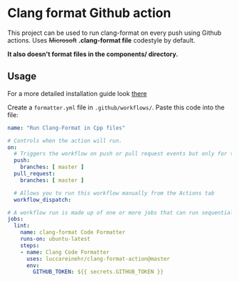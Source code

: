 # Clang format Github action

This project can be used to run clang-format on every push using Github actions. Uses ~~Microsoft~~ **.clang-format file** codestyle by default.

**It also doesn't format files in the components/ directory.**

## Usage

For a more detailed installation guide look [there](https://github.com/MarvinJWendt/run-node-formatter/wiki)

Create a `formatter.yml` file in `.github/workflows/`.
Paste this code into the file:

```yml
name: "Run Clang-Format in Cpp files"

# Controls when the action will run. 
on:
  # Triggers the workflow on push or pull request events but only for the master branch
  push:
    branches: [ master ]
  pull_request:
    branches: [ master ]

  # Allows you to run this workflow manually from the Actions tab
  workflow_dispatch:

# A workflow run is made up of one or more jobs that can run sequentially or in parallel
jobs:
  lint:
    name: clang-format Code Formatter
    runs-on: ubuntu-latest
    steps:
    - name: Clang Code Formatter
      uses: luccareinehr/clang-format-action@master
      env:
        GITHUB_TOKEN: ${{ secrets.GITHUB_TOKEN }}
```
